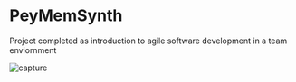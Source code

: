 # PeyMemSynth
Project completed as introduction to agile software development in a team enviornment

![capture](https://cloud.githubusercontent.com/assets/22114042/20203972/8c3fd5c6-a780-11e6-8ba4-48e3eef90458.PNG)
